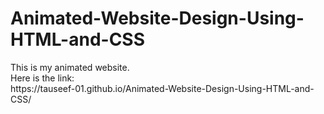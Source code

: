 # Animated-Website-Design-Using-HTML-and-CSS

<p>This is my animated website.
<br>Here is the link: 
  <br> https://tauseef-01.github.io/Animated-Website-Design-Using-HTML-and-CSS/
</p>
